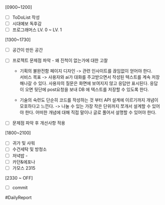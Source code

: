 
[0900~1200] 
- [ ] ToDoList 작성
- [ ] 시대예보 독후감
- [ ] 프로그래머스  LV. 0 ~ LV. 1

[1300~1730]
- [ ] 공간이 만든 공간
- [ ] 프로젝트 문제점 파악 - 왜 진척이 없는가에 대한 고찰
	* 기획의 불완전함 
		페이지 디자인 -> 관련 인사이트를 끊임없이 얻어야 한다.  
		서비스 목표 -> 사용자와 ai가 대화를 주고받으면서 작성된 텍스트를 계속 저장해나갈 수 있다. 사용자의 질문은 화면에 보여지지 않고 응답만 표시된다. 응답이 오면 뒷단에 post요청을 보내 DB 에 텍스트를 저장할 수 있도록 한다. 
		
	* 기술의 숙련도 
		단순히 코드를 작성하는 것 부터 API 설계에 이르기까지 개념이 모호하다고 느낀다. -> 나눌 수 있는 가장 작은 단위까지 쪼개서 설계할 수 있어야 한다. 어떠한 개념에 대해 직접 말이나 글로 풀어서 설명할 수 있어야 한다. 
		
- [ ] 문제점 파악 후 개선사항 적용 

[1800~2100]
- [ ] 귀가 및 샤워
- [ ] 수건세탁 및 방청소 
- [ ] 저녁밥 - 
- [ ] 카던&에포나 
- [ ] 가모스 2315

[2330 ~ OFF] 
- [ ] commit 




#DailyReport 